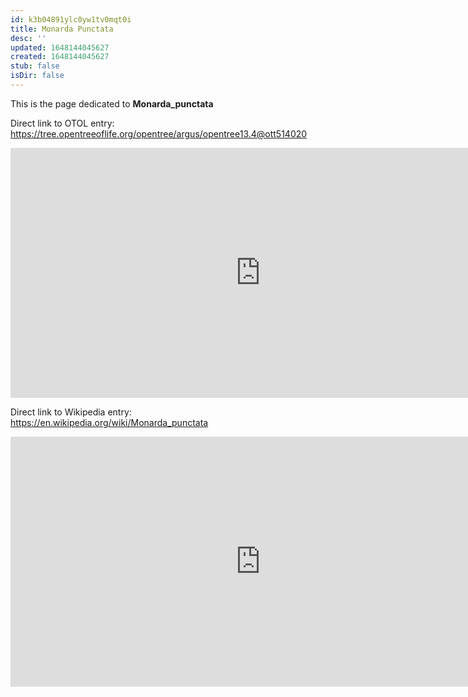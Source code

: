 ```yaml
---
id: k3b04891ylc0yw1tv0mqt0i
title: Monarda Punctata
desc: ''
updated: 1648144045627
created: 1648144045627
stub: false
isDir: false
---
```

This is the page dedicated to **Monarda_punctata**


Direct link to OTOL entry: https://tree.opentreeoflife.org/opentree/argus/opentree13.4@ott514020



<html>
    <body>
    <iframe src="https://tree.opentreeoflife.org/opentree/argus/opentree13.4@ott514020"
    width="800" height="400" frameborder="0" allowfullscreen> </iframe>
    </body>
</html>
    


Direct link to Wikipedia entry: https://en.wikipedia.org/wiki/Monarda_punctata



<html>
    <body>
    <iframe src="https://en.wikipedia.org/wiki/Monarda_punctata"
    width="800" height="400" frameborder="0" allowfullscreen> </iframe>
    </body>
</html>
    
